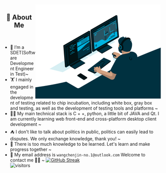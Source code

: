 <!-- 背景图 -->
<br />
<br />
<img align="right" alt="GIF" src="./src/code.gif" width="400"/>

<!-- 关于我 -->
<h2 height="200px" align="center">🎉 About Me</h2>
<br />

- 🔭 I’m a SDET(Software Development Engineer in Test)~
- 🏋 I mainly engaged in the development of testing related to chip incubation, including white box, gray box and testing, as well as the development of testing tools and platforms ~  
- 👨‍💻 My main technical stack is C + +, python, a little bit of JAVA and Qt. I am currently learning web front-end and cross-platform desktop client development ~
- ⛺️ I don't like to talk about politics in public, politics can easily lead to disputes. We only exchange knowledge, thank you! ~  
- 👻 There is too much knowledge to be learned. Let's learn and make progress together ~  
- 📨 My email address is `wangchenjin-no.1@outlook.com` Welcome to contact me 👏🏻 ~
[![GitHub Streak](https://github-readme-streak-stats.herokuapp.com/?user=TerminatorForMHT)](https://git.io/streak-stats)  
![visitors](https://visitor-badge.glitch.me/badge?page_id=TerminatorForMHT.Python_Auto_Test_Study&left_color=green&right_color=red)
